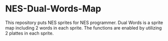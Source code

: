 NES-Dual-Words-Map
==================

This repository puts NES sprites for NES programmer. Dual Words is a sprite map including 2 words in each sprite. The functions are enabled by utilizing 2 plattes in each sprite.